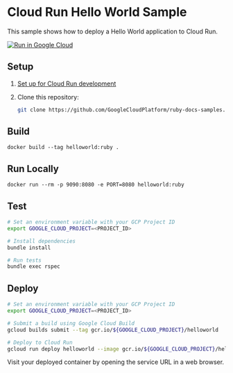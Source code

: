 # Cloud Run Hello World Sample

This sample shows how to deploy a Hello World application to Cloud Run.

[![Run in Google Cloud][run_img]][run_link]

[run_img]: https://storage.googleapis.com/cloudrun/button.svg
[run_link]: https://console.cloud.google.com/cloudshell/editor?shellonly=true&cloudshell_image=gcr.io/cloudrun/button&cloudshell_git_repo=https://github.com/GoogleCloudPlatform/ruby-docs-samples&cloudshell_working_dir=run/helloworld

## Setup

1. [Set up for Cloud Run development](https://cloud.google.com/run/docs/setup)

1. Clone this repository:

    ```sh
    git clone https://github.com/GoogleCloudPlatform/ruby-docs-samples.git
    ```

## Build

```
docker build --tag helloworld:ruby .
```

## Run Locally

```
docker run --rm -p 9090:8080 -e PORT=8080 helloworld:ruby
```

## Test

```sh
# Set an environment variable with your GCP Project ID
export GOOGLE_CLOUD_PROJECT=<PROJECT_ID>

# Install dependencies
bundle install

# Run tests
bundle exec rspec
```

## Deploy

```sh
# Set an environment variable with your GCP Project ID
export GOOGLE_CLOUD_PROJECT=<PROJECT_ID>

# Submit a build using Google Cloud Build
gcloud builds submit --tag gcr.io/${GOOGLE_CLOUD_PROJECT}/helloworld

# Deploy to Cloud Run
gcloud run deploy helloworld --image gcr.io/${GOOGLE_CLOUD_PROJECT}/helloworld
```

Visit your deployed container by opening the service URL in a web browser.

